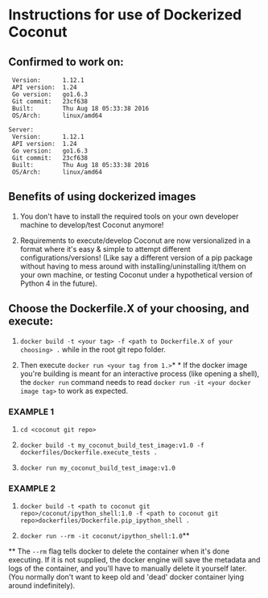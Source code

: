 # Instructions for use of Dockerized Coconut #

## Confirmed to work on: ##

```
 Version:      1.12.1
 API version:  1.24
 Go version:   go1.6.3
 Git commit:   23cf638
 Built:        Thu Aug 18 05:33:38 2016
 OS/Arch:      linux/amd64

Server:
 Version:      1.12.1
 API version:  1.24
 Go version:   go1.6.3
 Git commit:   23cf638
 Built:        Thu Aug 18 05:33:38 2016
 OS/Arch:      linux/amd64

```

## Benefits of using dockerized images ##

1. You don't have to install the required tools on your own developer machine to develop/test Coconut anymore!

2. Requirements to execute/develop Coconut are now versionalized in a format where it's easy & simple to attempt different configurations/versions!
(Like say a different version of a pip package without having to mess around with installing/uninstalling it/them on your own machine, or testing Coconut under a hypothetical version of Python 4 in the future).

## Choose the Dockerfile.X of your choosing, and execute: ##

1. `docker build -t <your tag> -f <path to Dockerfile.X of your choosing> .` while in the root git repo folder.

2. Then execute `docker run <your tag from 1.>`\*
\* If the docker image you're building is meant for an interactive process (like opening a shell), the `docker run` command needs to read `docker run -it <your docker image tag>` to work as expected.

### EXAMPLE 1 ###
1. `cd <coconut git repo>`

2. `docker build -t my_coconut_build_test_image:v1.0 -f dockerfiles/Dockerfile.execute_tests .`

3. `docker run my_coconut_build_test_image:v1.0`

### EXAMPLE 2 ###

1. `docker build -t <path to coconut git repo>/coconut/ipython_shell:1.0 -f <path to coconut git repo>dockerfiles/Dockerfile.pip_ipython_shell .`

2. `docker run --rm -it coconut/ipython_shell:1.0`\*\*

\*\* The `--rm` flag tells docker to delete the container when it's done executing.
If it is not supplied, the docker engine will save the metadata and logs of the container, and you'll have to manually delete it yourself later.
(You normally don't want to keep old and 'dead' docker container lying around indefinitely).

